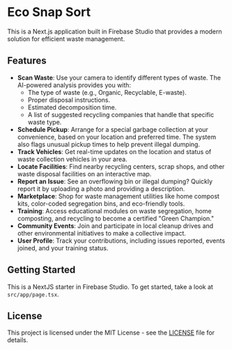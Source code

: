 # Eco Snap Sort

This is a Next.js application built in Firebase Studio that provides a modern solution for efficient waste management.

## Features

- **Scan Waste**: Use your camera to identify different types of waste. The AI-powered analysis provides you with:
  - The type of waste (e.g., Organic, Recyclable, E-waste).
  - Proper disposal instructions.
  - Estimated decomposition time.
  - A list of suggested recycling companies that handle that specific waste type.
- **Schedule Pickup**: Arrange for a special garbage collection at your convenience, based on your location and preferred time. The system also flags unusual pickup times to help prevent illegal dumping.
- **Track Vehicles**: Get real-time updates on the location and status of waste collection vehicles in your area.
- **Locate Facilities**: Find nearby recycling centers, scrap shops, and other waste disposal facilities on an interactive map.
- **Report an Issue**: See an overflowing bin or illegal dumping? Quickly report it by uploading a photo and providing a description.
- **Marketplace**: Shop for waste management utilities like home compost kits, color-coded segregation bins, and eco-friendly tools.
- **Training**: Access educational modules on waste segregation, home composting, and recycling to become a certified "Green Champion."
- **Community Events**: Join and participate in local cleanup drives and other environmental initiatives to make a collective impact.
- **User Profile**: Track your contributions, including issues reported, events joined, and your training status.

## Getting Started

This is a NextJS starter in Firebase Studio. To get started, take a look at `src/app/page.tsx`.

## License

This project is licensed under the MIT License - see the [LICENSE](LICENSE) file for details.
